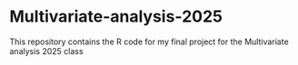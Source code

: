 # Multivariate-analysis-2025
This repository contains the R code for my final project for the Multivariate analysis 2025 class
